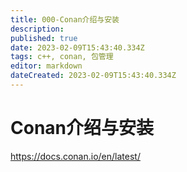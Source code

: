 ```yaml
---
title: 000-Conan介绍与安装
description: 
published: true
date: 2023-02-09T15:43:40.334Z
tags: c++, conan, 包管理
editor: markdown
dateCreated: 2023-02-09T15:43:40.334Z
---
```


# Conan介绍与安装
https://docs.conan.io/en/latest/
